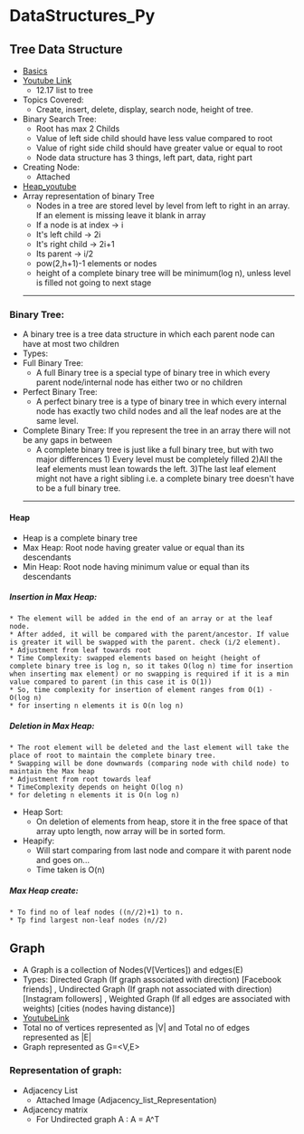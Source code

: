 # DataStructures_Py
## Tree Data Structure
  + [Basics](https://www.programiz.com/dsa/trees)
  + [Youtube Link](https://www.youtube.com/watch?v=-xJvpnenx6Y&list=PLPdtS77PaSutvrLxZJT5gmASGSed0dO_T)
    * 12.17 list to tree 
  + Topics Covered:
    * Create, insert, delete, display, search node, height of tree.
  + Binary Search Tree:
    * Root has max 2 Childs
    * Value of left side child should have less value compared to root
    * Value of right side child should have greater value or equal to root
    * Node data structure has 3 things, left part, data, right part
  + Creating Node:
    * Attached 
  + [Heap_youtube](https://www.youtube.com/watch?v=HqPJF2L5h9U&t=1007s)
  + Array representation of binary Tree
    * Nodes in a tree are stored level by level from left to right in an array. If an element is missing leave it blank in array
    * If a node is at index -> i
    * It's left child -> 2i
    * It's right child -> 2i+1
    * Its parent -> i/2
    * pow(2,h+1)-1 elements or nodes
    * height of a complete binary tree will be minimum(log n), unless level is filled not going to next stage
    ---
  ### Binary Tree:
  + A binary tree is a tree data structure in which each parent node can have at most two children
  + Types:
  + Full Binary Tree:
    * A full Binary tree is a special type of binary tree in which every parent node/internal node has either two or no children
  + Perfect Binary Tree:
    * A perfect binary tree is a type of binary tree in which every internal node has exactly two child nodes and all the leaf nodes are at the same level.
  + Complete Binary Tree: If you represent the tree in an array there will not be any gaps in between 
    * A complete binary tree is just like a full binary tree, but with two major differences 1) Every level must be completely filled 2)All the leaf elements must lean towards the left. 3)The last leaf element might not have a right sibling i.e. a complete binary tree doesn't have to be a full binary tree.
    ---
  #### Heap
  + Heap is a complete binary tree
  + Max Heap: Root node having greater value or equal than its descendants
  + Min Heap: Root node having minimum value or equal than its descendants
  ##### Insertion in Max Heap:
    * The element will be added in the end of an array or at the leaf node.
    * After added, it will be compared with the parent/ancestor. If value is greater it will be swapped with the parent. check (i/2 element).
    * Adjustment from leaf towards root
    * Time Complexity: swapped elements based on height (height of complete binary tree is log n, so it takes O(log n) time for insertion when inserting max element) or no swapping is required if it is a min value compared to parent (in this case it is O(1))
    * So, time complexity for insertion of element ranges from O(1) - O(log n) 
    * for inserting n elements it is O(n log n)
  ##### Deletion in Max Heap:
    * The root element will be deleted and the last element will take the place of root to maintain the complete binary tree.
    * Swapping will be done downwards (comparing node with child node) to maintain the Max heap
    * Adjustment from root towards leaf
    * TimeComplexity depends on height O(log n)
    * for deleting n elements it is O(n log n)
  + Heap Sort:
    * On deletion of elements from heap, store it in the free space of that array upto length, now array will be in sorted form.
  + Heapify:
    * Will start comparing from last node and compare it with parent node and goes on...
    * Time taken is O(n)
  ##### Max Heap create:
    * To find no of leaf nodes ((n//2)+1) to n.
    * Tp find largest non-leaf nodes (n//2)
## Graph
  * A Graph is a collection of Nodes(V[Vertices]) and edges(E)
  * Types: Directed Graph (If graph associated with direction) [Facebook friends] , Undirected Graph (If graph not associated with direction) [Instagram followers] , Weighted Graph (If all edges are associated with weights) [cities (nodes having distance)]
  * [YoutubeLink](https://www.youtube.com/watch?v=xOL7f4cMAAk&list=PLEFU6wcpJoWKoGu2GrMDvQcne8ETo02bV)
  * Total no of vertices represented as |V| and Total no of edges represented as |E|
  * Graph represented as G=<V,E>
### Representation of graph:
  + Adjacency List 
    * Attached Image (Adjacency_list_Representation)
  + Adjacency matrix
    * For Undirected graph A : A = A^T 
